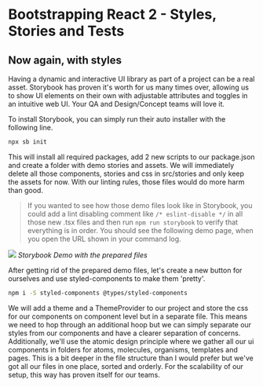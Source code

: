 # Bootstrapping React 2 - Styles, Stories and Tests

## Now again, with styles

Having a dynamic and interactive UI library as part of a project can be a real asset. Storybook has proven it's worth for us many times over, allowing us to show UI elements on their own with adjustable attributes and toggles in an intuitive web UI. Your QA and Design/Concept teams will love it.

To install Storybook, you can simply run their auto installer with the following line.

```bash
npx sb init
```

This will install all required packages, add 2 new scripts to our package.json and create a folder with demo stories and assets. 
We will immediately delete all those components, stories and css in src/stories and only keep the assets for now. With our linting rules, those files would do more harm than good.

> If you wanted to see how those demo files look like in Storybook, you could add a lint disabling comment like `/* eslint-disable */` in all those new .tsx files and then run `npm run storybook` to verify that everything is in order. You should see the following demo page, when you open the URL shown in your command log.

![](https://i.imgur.com/IYJY5Cl.png)
*Storybook Demo with the prepared files*

After getting rid of the prepared demo files, let's create a new button for ourselves and use styled-components to make them 'pretty'.

```bash
npm i -S styled-components @types/styled-components
```

We will add a theme and a ThemeProvider to our project and store the css for our components on component level but in a separate file. This means we need to hop through an additional hoop but we can simply separate our styles from our components and have a clearer separation of concerns. Additionally, we'll use the atomic design principle where we gather all our ui components in folders for atoms, molecules, organisms, templates and pages. This is a bit deeper in the file structure than I would prefer but we've got all our files in one place, sorted and orderly. For the scalability of our setup, this way has proven itself for our teams. 